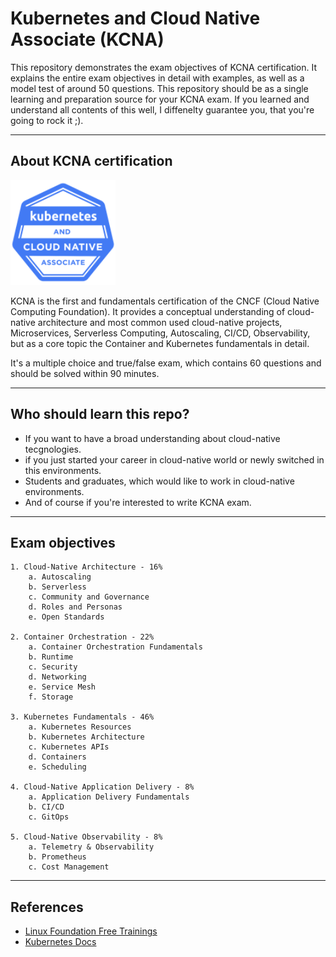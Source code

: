 # Kubernetes and Cloud Native Associate (KCNA)
This repository demonstrates the exam objectives of KCNA certification. It explains the entire exam objectives in detail with examples, as well as a model test of around 50 questions.
This repository should be as a single learning and preparation source for your KCNA exam. If you learned and understand all contents of this well,  I diffenelty guarantee you, that you're going to rock it ;).

---

## About KCNA certification
![KCNA logo](./00_images/kcna.png)

KCNA is the first and fundamentals certification of the CNCF (Cloud Native Computing Foundation). It provides a conceptual understanding of cloud-native architecture and most common used cloud-native projects, Microservices, Serverless Computing, Autoscaling, CI/CD, Observability, but as a core topic the Container and Kubernetes fundamentals in detail.

It's a multiple choice and true/false exam, which contains 60 questions and should be solved within 90 minutes.

---

## Who should learn this repo?
- If you want to have a broad understanding about cloud-native tecgnologies.
- if you just started your career in cloud-native world or newly switched in this environments.
- Students and graduates, which would like to work in cloud-native environments.
- And of course if you're interested to write KCNA exam.

---

## Exam objectives
    1. Cloud-Native Architecture - 16%
        a. Autoscaling
        b. Serverless
        c. Community and Governance 
        d. Roles and Personas
        e. Open Standards
        
    2. Container Orchestration - 22%
        a. Container Orchestration Fundamentals 
        b. Runtime
        c. Security
        d. Networking
        e. Service Mesh
        f. Storage
        
    3. Kubernetes Fundamentals - 46%
        a. Kubernetes Resources
        b. Kubernetes Architecture
        c. Kubernetes APIs
        d. Containers
        e. Scheduling
        
    4. Cloud-Native Application Delivery - 8%
        a. Application Delivery Fundamentals
        b. CI/CD
        c. GitOps
        
    5. Cloud-Native Observability - 8%
        a. Telemetry & Observability
        b. Prometheus
        c. Cost Management

---

## References
- [Linux Foundation Free Trainings](https://training.linuxfoundation.org/resources/?_sft_topic_area=cloud-containers&_sft_content_type=free-course)
- [Kubernetes Docs](https://kubernetes.io/docs/concepts/)